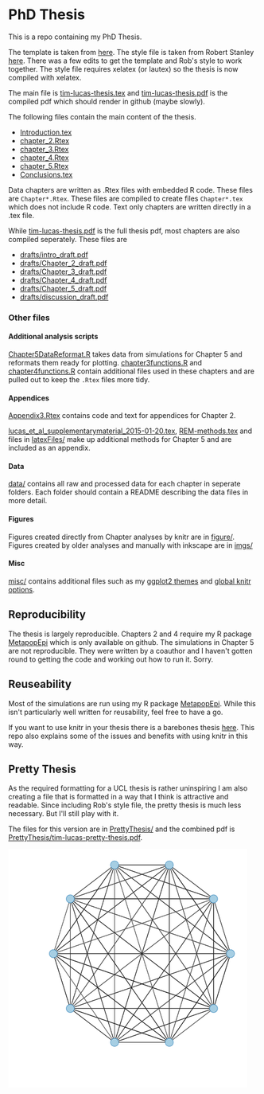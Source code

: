 PhD Thesis
===========

This is a repo containing my PhD Thesis.

The template is taken from [here](https://github.com/ucl/ucl-latex-thesis-templates).
The style file is taken from Robert Stanley [here](https://github.com/robjstan/latex-phdthesis).
There was a few edits to get the template and Rob's style to work together.
The style file requires xelatex (or lautex) so the thesis is now compiled with xelatex.

The main file is [tim-lucas-thesis.tex](tim-lucas-thesis.tex) and [tim-lucas-thesis.pdf](tim-lucas-thesis.pdf) is the compiled pdf which should render in github (maybe slowly).

The following files contain the main content of the thesis.
- [Introduction.tex](Introduction.tex)
- [chapter_2.Rtex](chapter_2.Rtex)
- [chapter_3.Rtex](chapter_3.Rtex)
- [chapter_4.Rtex](chapter_4.Rtex)
- [chapter_5.Rtex](chapter_5.Rtex)
- [Conclusions.tex](Conclusions.tex)

Data chapters are written as .Rtex files with embedded R code. 
These files are `Chapter*.Rtex`.
These files are compiled to create files `Chapter*.tex` which does not include R code.
Text only chapters are written directly in a .tex file.

While [tim-lucas-thesis.pdf](tim-lucas-thesis.pdf) is the full thesis pdf, most chapters are also compiled seperately. These files are 

- [drafts/intro_draft.pdf](intro_draft.pdf)
- [drafts/Chapter_2_draft.pdf](drafts/Chapter_2_draft.pdf)
- [drafts/Chapter_3_draft.pdf](drafts/Chapter_3_draft.pdf)
- [drafts/Chapter_4_draft.pdf](drafts/Chapter_4_draft.pdf)
- [drafts/Chapter_5_draft.pdf](drafts/Chapter_5_draft.pdf)
- [drafts/discussion_draft.pdf](drafts/discussion_draft.pdf)

### Other files

#### Additional analysis scripts
[Chapter5DataReformat.R](Chapter5DataReformat.R) takes data from simulations for Chapter 5 and reformats them ready for plotting.
[chapter3functions.R](chapter3functions.R) and [chapter4functions.R](chapter4functions.R) contain additional files used in these chapters and are pulled out to keep the `.Rtex` files more tidy.

#### Appendices

[Appendix3.Rtex](Appendix3.Rtex) contains code and text for appendices for Chapter 2.

[lucas_et_al_supplementarymaterial_2015-01-20.tex](lucas_et_al_supplementarymaterial_2015-01-20.tex), [REM-methods.tex](REM-methods.tex) and files in [latexFiles/](latexFiles/) make up additional methods for Chapter 5 and are included as an appendix.

#### Data
[data/](data/) contains all raw and processed data for each chapter in seperate folders.
Each folder should contain a README describing the data files in more detail.

#### Figures
Figures created directly from Chapter analyses by knitr are in [figure/](figure/).
Figures created by older analyses and manually with inkscape are in [imgs/](imgs/)

#### Misc
[misc/](misc/) contains additional files such as my [ggplot2 themes](misc/theme_tcdl.R) and [global knitr options](misc/KnitrOptions.R).

Reproducibility
----------------

The thesis is largely reproducible. 
Chapters 2 and 4 require my R package [MetapopEpi](https://github.com/timcdlucas/MetapopEpi) which is only available on github.
The simulations in Chapter 5 are not reproducible. 
They were written by a coauthor and I haven't gotten round to getting the code and working out how to run it.
Sorry.


Reuseability
------------
Most of the simulations are run using my R package [MetapopEpi](https://github.com/timcdlucas/MetapopEpi). 
While this isn't particularly well written for reusability, feel free to have a go.

If you want to use knitr in your thesis there is a barebones thesis [here](https://github.com/timcdlucas/knitr-thesis). 
This repo also explains some of the issues and benefits with using knitr in this way.


Pretty Thesis
-------------

As the required formatting for a UCL thesis is rather uninspiring I am also creating a file that is formatted in a way that I think is attractive and readable.
Since including Rob's style file, the pretty thesis is much less necessary. 
But I'll still play with it.

The files for this version are in [PrettyThesis/](PrettyThesis/) and the combined pdf is [PrettyThesis/tim-lucas-pretty-thesis.pdf](PrettyThesis/tim-lucas-pretty-thesis.pdf).


![Network image](/imgs/fullyConnected.png)
